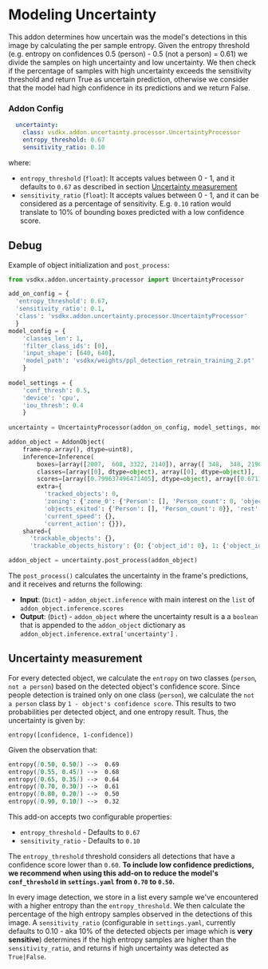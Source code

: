 # Modeling Uncertainty
This addon determines how uncertain was the model's detections in this image by calculating the per sample entropy. Given the entropy threshold (e.g. entropy on confidences 0.5 (person) - 0.5 (not a person) = 0.61) we divide the samples on high uncertainty and low uncertainty. We then check if the percentage of samples with high uncertainty exceeds the sensitivity threshold and return True as uncertain prediction, otherwise we consider that the model had high confidence in its predictions and we return False.

### Addon Config
```yaml
  uncertainty:
    class: vsdkx.addon.uncertainty.processor.UncertaintyProcessor
    entropy_threshold: 0.67
    sensitivity_ratio: 0.10
```
where:
- `entropy_threshold` (`float`): It accepts values between 0 - 1, and it defaults to `0.67` as described in section [Uncertainty measurement](#uncertainty-measurement)
- `sensitivity_ratio` (`float`): It accepts values between 0 - 1, and it can be considered as a percentage of sensitivity. E.g. `0.10` ration would translate to 10% of bounding boxes predicted with a low confidence score.

## Debug
Example of object initialization and `post_process`:
```python
from vsdkx.addon.uncertainty.processor import UncertaintyProcessor

add_on_config = {
  'entropy_threshold': 0.67, 
  'sensitivity_ratio': 0.1, 
  'class': 'vsdkx.addon.uncertainty.processor.UncertaintyProcessor'
  }
model_config = {
    'classes_len': 1, 
    'filter_class_ids': [0], 
    'input_shape': [640, 640], 
    'model_path': 'vsdkx/weights/ppl_detection_retrain_training_2.pt'
    }
    
model_settings = {
    'conf_thresh': 0.5, 
    'device': 'cpu', 
    'iou_thresh': 0.4
    }  
  
uncertainty = UncertaintyProcessor(addon_on_config, model_settings, model_config)

addon_object = AddonObject(
    frame=np.array(), dtype=uint8), 
    inference=Inference(
        boxes=[array([2007,  608, 3322, 2140]), array([ 348,  348, 2190, 2145])], 
        classes=[array([0], dtype=object), array([0], dtype=object)], 
        scores=[array([0.799637496471405], dtype=object), array([0.6711544394493103], dtype=object)], 
        extra={
          'tracked_objects': 0, 
          'zoning': {'zone_0': {'Person': [], 'Person_count': 0, 'objects_entered': {'Person': [], 'Person_count': 0},
          'objects_exited': {'Person': [], 'Person_count': 0}}, 'rest': {'Person': [], 'Person_count': 0}}, 
          'current_speed': {}, 
          'current_action': {}}), 
    shared={
      'trackable_objects': {}, 
      'trackable_objects_history': {0: {'object_id': 0}, 1: {'object_id': 1}}})

addon_object = uncertainty.post_process(addon_object)
```

The `post_process()` calculates the uncertainty in the frame's predictions, and it receives and returns the following:

- **Input**: (`Dict`) - `addon_object.inference` with main interest on the `list` of `addon_object.inference.scores`
- **Output**: (`Dict`) - `addon_object` where the uncertainty result is a a `boolean` that is appended to the `addon_object` dictionary as `addon_object.inference.extra['uncertainty']` .

## Uncertainty measurement

For every detected object, we calculate the `entropy` on two classes (`person`, `not a person`) based on the detected object's confidence score. Since people detection is trained only on one class (`person`), we calculate the `not a person` class by `1 - object's confidence score`. This results to two probabilities per detected object, and one entropy result. Thus, the uncertainty is given by: 

```
entropy([confidence, 1-confidence])
```

Given the observation that:

```markdown
entropy([0.50, 0.50]) -->  0.69
entropy([0.55, 0.45]) -->  0.68
entropy([0.65, 0.35]) -->  0.64
entropy([0.70, 0.30]) -->  0.61
entropy([0.80, 0.20]) -->  0.50
entropy([0.90, 0.10]) -->  0.32
```

This add-on accepts two configurable properties:
- `entropy_threshold` -  Defaults to `0.67`
- `sensitivity_ratio` - Defaults to `0.10`  

The `entropy_threshold` threshold considers all detections that have a confidence score lower than `0.60`. **To include low confidence predictions, we recommend when using this add-on to reduce the model's `conf_threshold` in `settings.yaml` from `0.70` to `0.50`.**

In every image detection, we store in a list every sample we've encountered with a higher entropy than the `entropy_threshold`. We then calculate the percentage of the high entropy samples observed in the detections of this image. A `sensitivity_ratio` (configurable in `settings.yaml`, currently defaults to 0.10 - aka 10% of the detected objects per image which is **very sensitive**) determines if the high entropy samples are higher than the `sensitivity_ratio`, and returns if high uncertainty was detected as `True|False`. 
